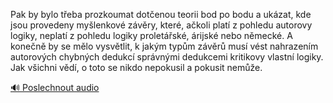 
Pak by bylo třeba prozkoumat dotčenou teorii bod po bodu a ukázat, kde jsou provedeny myšlenkové závěry, které, ačkoli platí z pohledu autorovy logiky, neplatí z pohledu logiky proletářské, árijské nebo německé. A konečně by se mělo vysvětlit, k jakým typům závěrů musí vést nahrazením autorových chybných dedukcí správnými dedukcemi kritikovy vlastní logiky. Jak všichni vědí, o toto se nikdo nepokusil a pokusit nemůže.

[🔊 Poslechnout audio](/data/7-paragraphs/audio/chapter_24/para_012-Pak-by-bylo-teba-prozkoumat-dotenou-teorii-bod-p.mp3)
